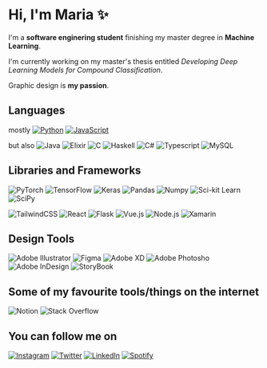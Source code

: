  
# Hi, I'm Maria ✨

I'm a **software enginering student** finishing my master degree in **Machine Learning**.

I'm currently working on my master's thesis entitled *Developing Deep Learning Models for Compound Classification*.

Graphic design is **my passion**.


## Languages

mostly
[![Python](https://img.shields.io/badge/-Python-c0bed8?style=flat-square&logo=python&logoColor=000000)](https://www.python.org/)
[![JavaScript](https://img.shields.io/badge/-JavaScript-c0bed8?style=flat-square&logo=javascript&logoColor=000000&labelColor=c0bed8&color=c0bed8)](https://www.javascript.com/) 

but also
![Java](https://img.shields.io/badge/Java-c0bed8?style=flat-square&logo=java&logoColor=000000)
![Elixir](https://img.shields.io/badge/Elixir-c0bed8?style=flat-square&logo=elixir&logoColor=000000)
![C](https://img.shields.io/badge/C-c0bed8?style=flat-square&logo=c&logoColor=000000)
![Haskell](https://img.shields.io/badge/Haskell-c0bed8?style=flat-square&logo=haskell&logoColor=000000)
![C#](https://img.shields.io/badge/C%23-c0bed8?style=flat-square&logo=c-sharp&logoColor=000000)
![Typescript](https://img.shields.io/badge/Typescript-c0bed8?style=flat-square&logo=typescript&logoColor=000000)
![MySQL](https://img.shields.io/badge/mysql-c0bed8?style=flat-square&logo=mysql&logoColor=000000)


## Libraries and Frameworks 

![PyTorch](https://img.shields.io/badge/PyTorch-C4AAF3?style=flat-square&logo=PyTorch&logoColor=000000)
![TensorFlow](https://img.shields.io/badge/TensorFlow-C4AAF3?style=flat-square&logo=TensorFlow&logoColor=000000)
![Keras](https://img.shields.io/badge/Keras-C4AAF3?style=flat-square&logo=Keras&logoColor=000000)
![Pandas](https://img.shields.io/badge/Pandas-C4AAF3?style=flat-square&logo=Pandas&logoColor=000000)
![Numpy](https://img.shields.io/badge/Numpy-C4AAF3?style=flat-square&logo=Numpy&logoColor=000000)
![Sci-kit Learn](https://img.shields.io/badge/Scikit--Learn-C4AAF3?style=flat-square&logo=Scikit-learn&logoColor=000000)
![SciPy](https://img.shields.io/badge/SciPy-C4AAF3?style=flat-square&logo=SciPy&logoColor=000000)




![TailwindCSS](https://img.shields.io/badge/tailwindcss-C4AAF3?style=flat-square&logo=tailwind-css&logoColor=000000)
![React](https://img.shields.io/badge/React-C4AAF3?style=flat-square&logo=react&logoColor=000000)
![Flask](https://img.shields.io/badge/flask-C4AAF3?style=flat-square&logo=flask&logoColor=000000)
![Vue.js](https://img.shields.io/badge/vuejs-C4AAF3?style=flat-square&logo=vuedotjs&logoColor=000000)
![Node.js](https://img.shields.io/badge/nodejs-C4AAF3?style=flat-square&logo=nodedotjs&logoColor=000000)
![Xamarin](https://img.shields.io/badge/xamarin-C4AAF3?style=flat-square&logo=xamarin&logoColor=000000)


## Design Tools

![Adobe Illustrator](https://img.shields.io/badge/adobe%20illustrator-ECB8ED?style=flat-square&logo=adobe%20illustrator&logoColor=000000)
![Figma](https://img.shields.io/badge/Figma-ECB8ED?style=flat-square&logo=Figma&logoColor=000000)
![Adobe XD](https://img.shields.io/badge/Adobe%20XD-ECB8ED?style=flat-square&logo=Adobe%20XD&logoColor=000000)
![Adobe Photosho](https://img.shields.io/badge/Adobe%20Photoshop-ECB8ED?style=flat-square&logo=Adobe%20photoshop&logoColor=000000)
![Adobe InDesign](https://img.shields.io/badge/Adobe%20InDesign-ECB8ED?style=flat-square&logo=Adobe%20InDesign&logoColor=000000)
![StoryBook](https://img.shields.io/badge/-Storybook-ECB8ED?style=flat-square&logo=storybook&logoColor=000000)


## Some of my favourite tools/things on the internet

![Notion](https://img.shields.io/badge/Notion-c0bed8?style=flat-square&logo=Notion&logoColor=000000)
![Stack Overflow](https://img.shields.io/badge/-Stackoverflow-c0bed8?style=flat-square&logo=Stackoverflow&logoColor=000000)




## You can follow me on

[![Instagram](https://img.shields.io/badge/@mariajbpires-EDB8D9.svg?style=for-the-badge&logo=Instagram&logoColor=000000)](https://www.instagram.com/mariajbpires/)
[![Twitter](https://img.shields.io/badge/@mrjsbrgsprs-EDB8D9.svg?style=for-the-badge&logo=Twitter&logoColor=000000)](https://twitter.com/mrjsbrgsprs)
[![LinkedIn](https://img.shields.io/badge/linkedin-EDB8D9.svg?style=for-the-badge&logo=linkedin&logoColor=000000)](https://www.linkedin.com/in/mariajbp/)
[![Spotify](https://img.shields.io/badge/Spotify-EDB8D9?style=for-the-badge&logo=spotify&logoColor=000000)](https://open.spotify.com/user/11123793693?si=01cc1996f3fc43b1)

